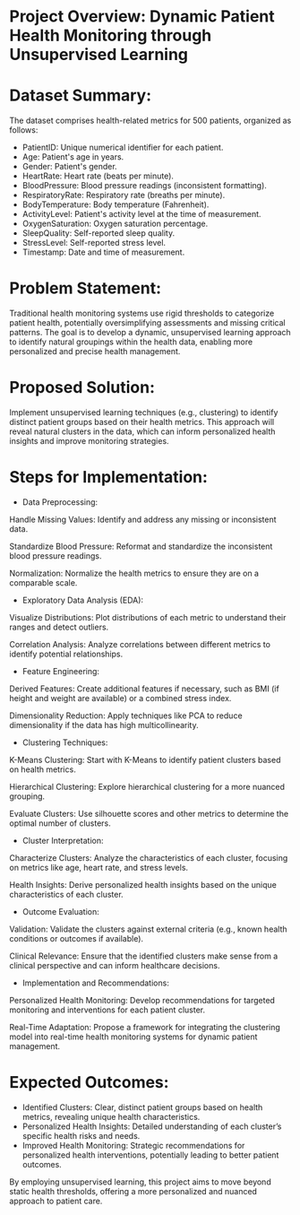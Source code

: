 # Project Overview: Dynamic Patient Health Monitoring through Unsupervised Learning

# Dataset Summary:
The dataset comprises health-related metrics for 500 patients, organized as follows:
- PatientID: Unique numerical identifier for each patient.
- Age: Patient's age in years.
- Gender: Patient's gender.
- HeartRate: Heart rate (beats per minute).
- BloodPressure: Blood pressure readings (inconsistent formatting).
- RespiratoryRate: Respiratory rate (breaths per minute).
- BodyTemperature: Body temperature (Fahrenheit).
- ActivityLevel: Patient's activity level at the time of measurement.
- OxygenSaturation: Oxygen saturation percentage.
- SleepQuality: Self-reported sleep quality.
- StressLevel: Self-reported stress level.
- Timestamp: Date and time of measurement.

# Problem Statement:
Traditional health monitoring systems use rigid thresholds to categorize patient health, potentially oversimplifying assessments and missing critical patterns. The goal is to develop a dynamic, unsupervised learning approach to identify natural groupings within the health data, enabling more personalized and precise health management.

# Proposed Solution:
Implement unsupervised learning techniques (e.g., clustering) to identify distinct patient groups based on their health metrics. This approach will reveal natural clusters in the data, which can inform personalized health insights and improve monitoring strategies.

# Steps for Implementation:
- Data Preprocessing:

Handle Missing Values: Identify and address any missing or inconsistent data.

Standardize Blood Pressure: Reformat and standardize the inconsistent blood pressure readings.

Normalization: Normalize the health metrics to ensure they are on a comparable scale.

- Exploratory Data Analysis (EDA):

Visualize Distributions: Plot distributions of each metric to understand their ranges and detect outliers.

Correlation Analysis: Analyze correlations between different metrics to identify potential relationships.

- Feature Engineering:

Derived Features: Create additional features if necessary, such as BMI (if height and weight are available) or a combined stress index.

Dimensionality Reduction: Apply techniques like PCA to reduce dimensionality if the data has high multicollinearity.

- Clustering Techniques:

K-Means Clustering: Start with K-Means to identify patient clusters based on health metrics.

Hierarchical Clustering: Explore hierarchical clustering for a more nuanced grouping.

Evaluate Clusters: Use silhouette scores and other metrics to determine the optimal number of clusters.

- Cluster Interpretation:

Characterize Clusters: Analyze the characteristics of each cluster, focusing on metrics like age, heart rate, and stress levels.

Health Insights: Derive personalized health insights based on the unique characteristics of each cluster.

- Outcome Evaluation:

Validation: Validate the clusters against external criteria (e.g., known health conditions or outcomes if available).

Clinical Relevance: Ensure that the identified clusters make sense from a clinical perspective and can inform healthcare decisions.

- Implementation and Recommendations:

Personalized Health Monitoring: Develop recommendations for targeted monitoring and interventions for each patient cluster.

Real-Time Adaptation: Propose a framework for integrating the clustering model into real-time health monitoring systems for dynamic patient management.

# Expected Outcomes:
- Identified Clusters: Clear, distinct patient groups based on health metrics, revealing unique health characteristics.
- Personalized Health Insights: Detailed understanding of each cluster’s specific health risks and needs.
- Improved Health Monitoring: Strategic recommendations for personalized health interventions, potentially leading to better patient outcomes.

By employing unsupervised learning, this project aims to move beyond static health thresholds, offering a more personalized and nuanced approach to patient care.
